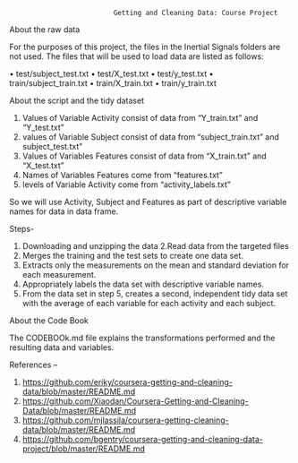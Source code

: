                               Getting and Cleaning Data: Course Project
About the raw data

For the purposes of this project, the files in the Inertial Signals folders are not used. The files that will be used to load data are listed as follows:

•	test/subject_test.txt
•	test/X_test.txt
•	test/y_test.txt
•	train/subject_train.txt
•	train/X_train.txt
•	train/y_train.txt

About the script and the tidy dataset

1.	Values of Variable Activity consist of data from “Y_train.txt” and “Y_test.txt”
2.	values of Variable Subject consist of data from “subject_train.txt” and subject_test.txt"
3.	Values of Variables Features consist of data from “X_train.txt” and “X_test.txt”
4.	Names of Variables Features come from “features.txt”
5.	levels of Variable Activity come from “activity_labels.txt”

So we will use Activity, Subject and Features as part of descriptive variable names for data in data frame.

Steps-

1. Downloading and unzipping the data
2.Read data from the targeted files
3. Merges the training and the test sets to create one data set.
4. Extracts only the measurements on the mean and standard deviation for each measurement.
5. Appropriately labels the data set with descriptive variable names.
6. From the data set in step 5, creates a second, independent tidy data set with the average of each variable for each activity and each subject.

About the Code Book

The CODEBOOk.md file explains the transformations performed and the resulting data and variables.

References –

1. https://github.com/eriky/coursera-getting-and-cleaning-data/blob/master/README.md
2. https://github.com/Xiaodan/Coursera-Getting-and-Cleaning-Data/blob/master/README.md
3. https://github.com/mjlassila/coursera-getting-cleaning-data/blob/master/README.md
4. https://github.com/bgentry/coursera-getting-and-cleaning-data-project/blob/master/README.md
